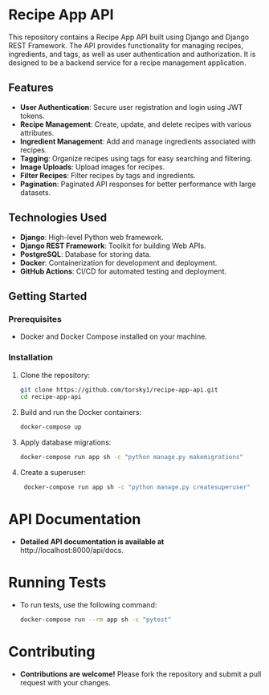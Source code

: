 # Recipe App API

This repository contains a Recipe App API built using Django and Django REST Framework. The API provides functionality for managing recipes, ingredients, and tags, as well as user authentication and authorization. It is designed to be a backend service for a recipe management application.

## Features

- **User Authentication**: Secure user registration and login using JWT tokens.
- **Recipe Management**: Create, update, and delete recipes with various attributes.
- **Ingredient Management**: Add and manage ingredients associated with recipes.
- **Tagging**: Organize recipes using tags for easy searching and filtering.
- **Image Uploads**: Upload images for recipes.
- **Filter Recipes**: Filter recipes by tags and ingredients.
- **Pagination**: Paginated API responses for better performance with large datasets.

## Technologies Used

- **Django**: High-level Python web framework.
- **Django REST Framework**: Toolkit for building Web APIs.
- **PostgreSQL**: Database for storing data.
- **Docker**: Containerization for development and deployment.
- **GitHub Actions**: CI/CD for automated testing and deployment.

## Getting Started

### Prerequisites

- Docker and Docker Compose installed on your machine.

### Installation

1. Clone the repository:

   ```bash
   git clone https://github.com/torsky1/recipe-app-api.git
   cd recipe-app-api
2. Build and run the Docker containers:

   ```bash
   docker-compose up
3. Apply database migrations:

   ```bash
   docker-compose run app sh -c "python manage.py makemigrations"
4. Create a superuser:

   ```bash
    docker-compose run app sh -c "python manage.py createsuperuser"

#  API Documentation
 - **Detailed API documentation is available at** http://localhost:8000/api/docs.

# Running Tests
 - To run tests, use the following command:
   ```bash
   docker-compose run --rm app sh -c "pytest"
   
#  Contributing
 - **Contributions are welcome!** Please fork the repository and submit a pull request with your changes.

